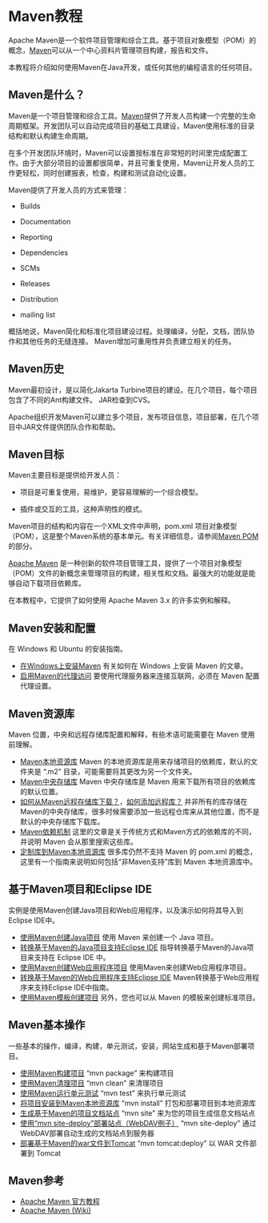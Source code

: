 # Maven教程

Apache Maven是一个软件项目管理和综合工具。基于项目对象模型（POM）的概念，[Maven](http://www.yiibai.com/maven)可以从一个中心资料片管理项目构建，报告和文件。

本教程将介绍如何使用Maven在Java开发，或任何其他的编程语言的任何项目。

## Maven是什么？

Maven是一个项目管理和综合工具。[Maven](http://www.yiibai.com/maven)提供了开发人员构建一个完整的生命周期框架。开发团队可以自动完成项目的基础工具建设，Maven使用标准的目录结构和默认构建生命周期。

在多个开发团队环境时，Maven可以设置按标准在非常短的时间里完成配置工作。由于大部分项目的设置都很简单，并且可重复使用，Maven让开发人员的工作更轻松，同时创建报表，检查，构建和测试自动化设置。

Maven提供了开发人员的方式来管理：

*   Builds

*   Documentation

*   Reporting

*   Dependencies

*   SCMs

*   Releases

*   Distribution

*   mailing list

概括地说，Maven简化和标准化项目建设过程。处理编译，分配，文档，团队协作和其他任务的无缝连接。 Maven增加可重用性并负责建立相关的任务。

## Maven历史

Maven最初设计，是以简化Jakarta Turbine项目的建设。在几个项目，每个项目包含了不同的Ant构建文件。 JAR检查到CVS。

Apache组织开发Maven可以建立多个项目，发布项目信息，项目部署，在几个项目中JAR文件提供团队合作和帮助。

## Maven目标

Maven主要目标是提供给开发人员：

*   项目是可重复使用，易维护，更容易理解的一个综合模型。

*   插件或交互的工具，这种声明性的模式。

Maven项目的结构和内容在一个XML文件中声明，pom.xml 项目对象模型（POM），这是整个Maven系统的基本单元。有关详细信息，请参阅[Maven POM](http://www.yiibai.com/maven/maven_pom.htmll)的部分。

[Apache Maven](http://maven.apache.org/) 是一种创新的软件项目管理工具，提供了一个项目对象模型（POM）文件的新概念来管理项目的构建，相关性和文档。最强大的功能就是能够自动下载项目依赖库。

在本教程中，它提供了如何使用 Apache Maven 3.x 的许多实例和解释。

## Maven安装和配置

在 Windows 和 Ubuntu 的安装指南。

*   [在Windows上安装Maven](http://www.yiibai.com/maven/maven_environment_setup.html)
    有关如何在 Windows 上安装 Maven 的文章。
*   [启用Maven的代理访问](http://www.yiibai.com/maven/enable-proxy-setting-in-maven.html)
    要使用代理服务器来连接互联网，必须在 Maven 配置代理设置。

## Maven资源库

Maven 位置，中央和远程存储库配置和解释，有些术语可能需要在 Maven 使用前理解。

*   [Maven本地资源库](http://www.yiibai.com/maven/maven-local-repository.html)
    Maven 的本地资源库是用来存储项目的依赖库，默认的文件夹是 “.m2” 目录，可能需要将其更改为另一个文件夹。
*   [Maven中央存储库](http://www.yiibai.com/maven/maven-central-repository.html)
    Maven 中央存储库是 Maven 用来下载所有项目的依赖库的默认位置。
*   [如何从Maven远程存储库下载？](http://www.yiibai.com/maven/how-do-download-from-remote-repository-maven.html)，[如何添加远程库？](http://www.yiibai.com/maven/add-remote-repository-in-maven-pom-xml.html)
    并非所有的库存储在Maven的中央存储库，很多时候需要添加一些远程仓库来从其他位置，而不是默认的中央存储库下载库。
*   [Maven依赖机制](http://www.yiibai.com/maven/maven-dependency-to-download-library.html)
    这里的文章是关于传统方式和Maven方式的依赖库的不同，并说明 Maven 会从那里搜索这些库。
*   [定制库到Maven本地资源库](http://www.yiibai.com/maven/include-library-manully-into-maven-local-repository.html)
    很多库仍然不支持 Maven 的 pom.xml 的概念，这里有一个指南来说明如何包括“非Maven支持”库到 Maven 本地资源库中。

## 基于Maven项目和Eclipse IDE

实例是使用Maven创建Java项目和Web应用程序，以及演示如何将其导入到Eclipse IDE中。

*   [使用Maven创建Java项目](http://www.yiibai.com/maven/create-a-java-project-with-maven.html)
    使用 Maven 来创建一个 Java 项目。
*   [转换基于Maven的Java项目支持Eclipse IDE](http://www.yiibai.com/maven/convert-maven-java-project-to-support-eclipse.html)
    指导转换基于Maven的Java项目来支持在 Eclipse IDE 中。
*   [使用Maven创建Web应用程序项目](http://www.yiibai.com/maven/create-a-web-application-project-with-maven.html)[](http://www.mkyong.com/maven/how-to-create-a-web-application-project-with-maven/)
    使用Maven来创建Web应用程序项目。
*   [转换基于Maven的Web应用程序支持Eclipse IDE](http://www.yiibai.com/maven/use-maven-to-create-a-dynamic-web-project-in-eclipse.html)
    Maven转换基于Web应用程序来支持Eclipse IDE中指南。
*   [使用Maven模板创建项目](http://www.yiibai.com/maven/create-a-project-with-maven-template.html)
    另外，您也可以从 Maven 的模板来创建标准项目。

## Maven基本操作

一些基本的操作，编译，构建，单元测试，安装，网站生成和基于Maven部署项目。

*   [使用Maven构建项目](http://www.yiibai.com/maven/build-project-with-maven.html)
    “mvn package” 来构建项目
*   [使用Maven清理项目](http://www.yiibai.com/maven/clean-project-with-maven.html)
    “mvn clean” 来清理项目
*   [使用Maven运行单元测试](http://www.yiibai.com/maven/run-unit-test-with-maven.html)
    “mvn test” 来执行单元测试
*   [将项目安装到Maven本地资源库](http://www.yiibai.com/maven/install-project-into-maven-local-repository.html)
    “mvn install” 打包和部署项目到本地资源库
*   [生成基于Maven的项目文档站点](http://www.yiibai.com/maven/generate-a-site-for-your-maven-based-project.html)
    “mvn site” 来为您的项目生成信息文档站点
*   [使用“mvn site-deploy”部署站点（WebDAV例子）](http://www.yiibai.com/maven/deploy-site-with-mvn-site-deploy-webdav-example.html)
    “mvn site-deploy” 通过WebDAV部署自动生成的文档站点到服务器
*   [部署基于Maven的war文件到Tomcat](http://www.yiibai.com/maven/deploy-maven-based-war-file-to-tomcat.html)
    “mvn tomcat:deploy” 以 WAR 文件部署到 Tomcat

## Maven参考

*   [Apache Maven 官方教程](http://maven.apache.org/guides/getting-started/index.html)
*   [Apache Maven (Wiki)](http://en.wikipedia.org/wiki/Apache_Maven)

